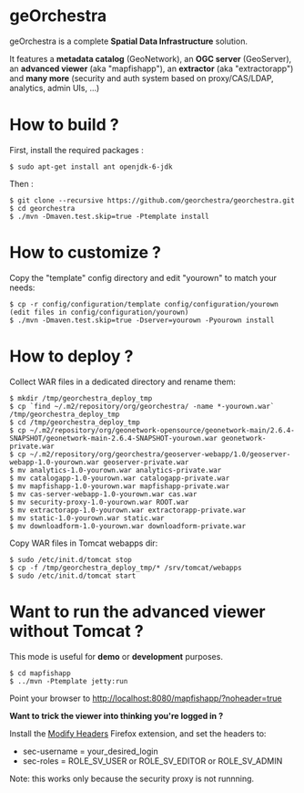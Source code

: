 geOrchestra
===========

geOrchestra is a complete **Spatial Data Infrastructure** solution.

It features a **metadata catalog** (GeoNetwork), an **OGC server** (GeoServer), an **advanced viewer** (aka "mapfishapp"), an **extractor** (aka "extractorapp") and **many more** (security and auth system based on proxy/CAS/LDAP, analytics, admin UIs, ...)

How to build ?
==============

First, install the required packages : 

    $ sudo apt-get install ant openjdk-6-jdk

Then :

    $ git clone --recursive https://github.com/georchestra/georchestra.git
    $ cd georchestra
    $ ./mvn -Dmaven.test.skip=true -Ptemplate install

How to customize ?
==================
 
Copy the "template" config directory and edit "yourown" to match your needs:

    $ cp -r config/configuration/template config/configuration/yourown
    (edit files in config/configuration/yourown)
    $ ./mvn -Dmaven.test.skip=true -Dserver=yourown -Pyourown install

How to deploy ?
===============

Collect WAR files in a dedicated directory and rename them:

    $ mkdir /tmp/georchestra_deploy_tmp
    $ cp `find ~/.m2/repository/org/georchestra/ -name *-yourown.war` /tmp/georchestra_deploy_tmp
    $ cd /tmp/georchestra_deploy_tmp
    $ cp ~/.m2/repository/org/geonetwork-opensource/geonetwork-main/2.6.4-SNAPSHOT/geonetwork-main-2.6.4-SNAPSHOT-yourown.war geonetwork-private.war
    $ cp ~/.m2/repository/org/georchestra/geoserver-webapp/1.0/geoserver-webapp-1.0-yourown.war geoserver-private.war
    $ mv analytics-1.0-yourown.war analytics-private.war
    $ mv catalogapp-1.0-yourown.war catalogapp-private.war
    $ mv mapfishapp-1.0-yourown.war mapfishapp-private.war
    $ mv cas-server-webapp-1.0-yourown.war cas.war
    $ mv security-proxy-1.0-yourown.war ROOT.war
    $ mv extractorapp-1.0-yourown.war extractorapp-private.war
    $ mv static-1.0-yourown.war static.war
    $ mv downloadform-1.0-yourown.war downloadform-private.war

Copy WAR files in Tomcat webapps dir:

    $ sudo /etc/init.d/tomcat stop
    $ cp -f /tmp/georchestra_deploy_tmp/* /srv/tomcat/webapps
    $ sudo /etc/init.d/tomcat start


Want to run the advanced viewer without Tomcat ?
================================================

This mode is useful for **demo** or **development** purposes.

    $ cd mapfishapp
    $ ../mvn -Ptemplate jetty:run

Point your browser to [http://localhost:8080/mapfishapp/?noheader=true](http://localhost:8080/mapfishapp/?noheader=true) 


**Want to trick the viewer into thinking you're logged in ?**

Install the [Modify Headers](https://addons.mozilla.org/en-US/firefox/addon/modify-headers/) Firefox extension, and set the headers to:
 * sec-username = your_desired_login
 * sec-roles = ROLE_SV_USER or ROLE_SV_EDITOR or ROLE_SV_ADMIN
 
Note: this works only because the security proxy is not runnning.
